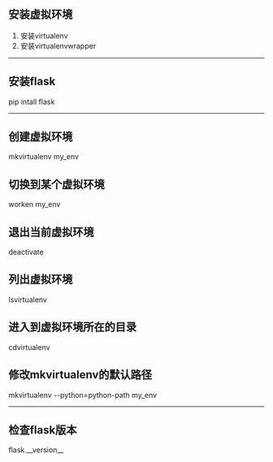 ## 安装虚拟环境

1. 安装virtualenv
2. 安装virtualenvwrapper

---

## 安装flask

pip intall flask

---

## 创建虚拟环境

mkvirtualenv my\_env

## 切换到某个虚拟环境

worken my\_env

## 退出当前虚拟环境

deactivate

## 列出虚拟环境

lsvirtualenv

## 进入到虚拟环境所在的目录

cdvirtualenv

## 修改mkvirtualenv的默认路径

mkvirtualenv --python=python-path my\_env

---

## 检查flask版本

flask.\_\_version\_\_ 



